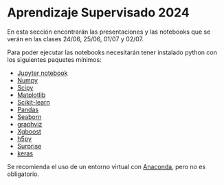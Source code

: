 # Aprendizaje Supervisado 2024

En esta sección encontrarán las presentaciones y las notebooks que se verán en las clases 24/06, 25/06, 01/07 y 02/07.

Para poder ejecutar las notebooks necesitarán tener instalado python con los siguientes paquetes mínimos:

- [Jupyter notebook](https://jupyter-notebook.readthedocs.io/en/stable/)
- [Numpy](https://numpy.org/)
- [Scipy](https://scipy.org/)
- [Matplotlib](https://matplotlib.org/)
- [Scikit-learn](https://scikit-learn.org/stable/)
- [Pandas](https://pandas.pydata.org/)
- [Seaborn](https://seaborn.pydata.org/)
- [graphviz](https://bobswift.atlassian.net/wiki/spaces/GVIZ/pages/20971549/How+to+install+Graphviz+software)
- [Xgboost](https://xgboost.readthedocs.io/en/stable/)
- [h5py](https://docs.h5py.org/en/stable/high/dataset.html)
- [Surprise](http://surpriselib.com/)
- [keras](https://keras.io/)

Se recomienda el uso de un entorno virtual con [Anaconda](https://www.anaconda.com/), pero no es obligatorio. 

